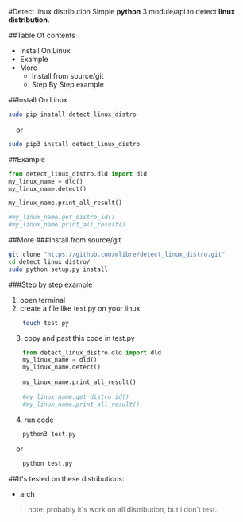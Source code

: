 #Detect linux distribution
Simple **python** 3 module/api to detect **linux distribution**.

##Table Of contents
* Install On Linux
* Example
* More
    * Install from source/git
    * Step By Step example

##Install On Linux
~~~bash
sudo pip install detect_linux_distro
~~~
&nbsp;&nbsp;&nbsp;&nbsp;or
~~~bash
sudo pip3 install detect_linux_distro
~~~

##Example  
~~~python
from detect_linux_distro.dld import dld
my_linux_name = dld()
my_linux_name.detect()

my_linux_name.print_all_result()

#my_linux_name.get_distro_id()
#my_linux_name.print_all_result()
~~~

##More
###Install from source/git
~~~sh
git clone "https://github.com/mlibre/detect_linux_distro.git"
cd detect_linux_distro/
sudo python setup.py install
~~~

###Step by step example
1. open terminal
2. create a file like test.py on your linux
~~~bash
    touch test.py
~~~
&nbsp;&nbsp;&nbsp;&nbsp;3. copy and past this code in test.py
~~~python
    from detect_linux_distro.dld import dld
    my_linux_name = dld()
    my_linux_name.detect()
    
    my_linux_name.print_all_result()
    
    #my_linux_name.get_distro_id()
    #my_linux_name.print_all_result()
~~~
&nbsp;&nbsp;&nbsp;&nbsp;4. run code
~~~python
    python3 test.py
~~~
&nbsp;&nbsp;&nbsp;&nbsp;or
~~~python
    python test.py
~~~
##It's tested on these distributions:
* arch

>note: probably it's work on all distribution, but i don't test.